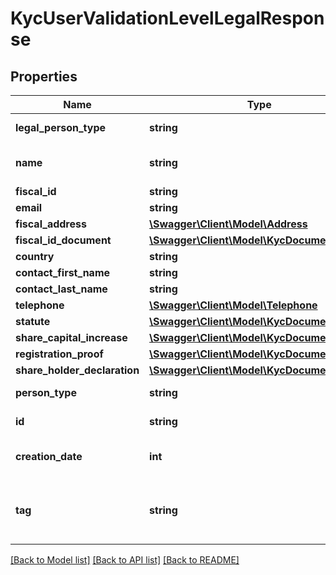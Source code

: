 # KycUserValidationLevelLegalResponse

## Properties
Name | Type | Description | Notes
------------ | ------------- | ------------- | -------------
**legal_person_type** | **string** | The type of legal user | [optional] 
**name** | **string** | The name of the legal user | [optional] 
**fiscal_id** | **string** |  | [optional] 
**email** | **string** |  | [optional] 
**fiscal_address** | [**\Swagger\Client\Model\Address**](Address.md) |  | [optional] 
**fiscal_id_document** | [**\Swagger\Client\Model\KycDocumentDetails**](KycDocumentDetails.md) |  | [optional] 
**country** | **string** |  | [optional] 
**contact_first_name** | **string** |  | [optional] 
**contact_last_name** | **string** |  | [optional] 
**telephone** | [**\Swagger\Client\Model\Telephone**](Telephone.md) |  | [optional] 
**statute** | [**\Swagger\Client\Model\KycDocumentDetails**](KycDocumentDetails.md) |  | [optional] 
**share_capital_increase** | [**\Swagger\Client\Model\KycDocumentDetails**](KycDocumentDetails.md) |  | [optional] 
**registration_proof** | [**\Swagger\Client\Model\KycDocumentDetails**](KycDocumentDetails.md) |  | [optional] 
**share_holder_declaration** | [**\Swagger\Client\Model\KycDocumentDetails**](KycDocumentDetails.md) |  | [optional] 
**person_type** | **string** | Type of user | [optional] 
**id** | **string** | The item&#39;s ID | [optional] 
**creation_date** | **int** | When the item was created | [optional] 
**tag** | **string** | Custom data that you can add to this item | [optional] 

[[Back to Model list]](../README.md#documentation-for-models) [[Back to API list]](../README.md#documentation-for-api-endpoints) [[Back to README]](../README.md)


